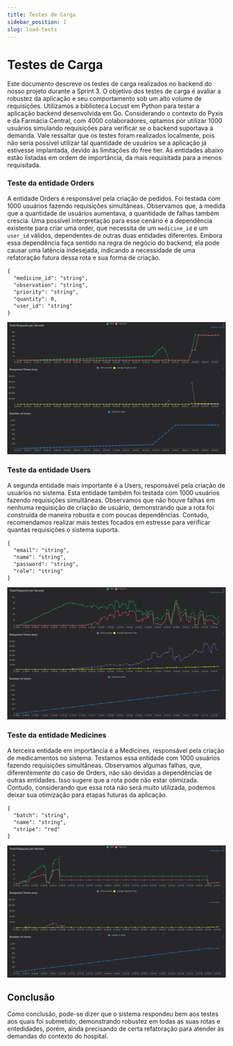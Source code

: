 ```yaml
---
title: Testes de Carga
sidebar_position: 1
slug: load-tests
---
```


# Testes de Carga

Este documento descreve os testes de carga realizados no backend do nosso projeto durante a Sprint 3. O objetivo dos testes de carga é avaliar a robustez da aplicação e seu comportamento sob um alto volume de requisições. Utilizamos a biblioteca Locust em Python para testar a aplicação backend desenvolvida em Go. Considerando o contexto do Pyxis e da Farmácia Central, com 4000 colaboradores, optamos por utilizar 1000 usuários simulando requisições para verificar se o backend suportava a demanda. Vale ressaltar que os testes foram realizados localmente, pois não seria possível utilizar tal quantidade de usuários se a aplicação já estivesse implantada, devido às limitações do free tier. As entidades abaixo estão listadas em ordem de importância, da mais requisitada para a menos requisitada.

### Teste da entidade Orders

A entidade Orders é responsável pela criação de pedidos. Foi testada com 1000 usuários fazendo requisições simultâneas. Observamos que, à medida que a quantidade de usuários aumentava, a quantidade de falhas também crescia. Uma possível interpretação para esse cenário é a dependência existente para criar uma order, que necessita de um `medicine_id` e um `user_id` válidos, dependentes de outras duas entidades diferentes. Embora essa dependência faça sentido na regra de negócio do backend, ela pode causar uma latência indesejada, indicando a necessidade de uma refatoração futura dessa rota e sua forma de criação.

```shell
{
  "medicine_id": "string",
  "observation": "string",
  "priority": "string",
  "quantity": 0,
  "user_id": "string"
}
```

<p align="center">

![alt text](../../../static/img/orders.png)

</p>

### Teste da entidade Users

A segunda entidade mais importante é a Users, responsável pela criação de usuários no sistema. Esta entidade também foi testada com 1000 usuários fazendo requisições simultâneas. Observamos que não houve falhas em nenhuma requisição de criação de usuário, demonstrando que a rota foi construída de maneira robusta e com poucas dependências. Contudo, recomendamos realizar mais testes focados em estresse para verificar quantas requisições o sistema suporta.


```shell
{
  "email": "string",
  "name": "string",
  "password": "string",
  "role": "string"
}
```

<p align="center">

![alt text](../../../static/img/users.png)

</p>

### Teste da entidade Medicines

A terceira entidade em importância é a Medicines, responsável pela criação de medicamentos no sistema. Testamos essa entidade com 1000 usuários fazendo requisições simultâneas. Observamos algumas falhas, que, diferentemente do caso de Orders, não são devidas a dependências de outras entidades. Isso sugere que a rota pode não estar otimizada. Contudo, considerando que essa rota não será muito utilizada, podemos deixar sua otimização para etapas futuras da aplicação.

```shell
{
  "batch": "string",
  "name": "string",
  "stripe": "red"
}
```

<p align="center">

![alt text](../../../static/img/medicines.png)

</p>


## Conclusão

Como conclusão, pode-se dizer que o sistema respondeu bem aos testes aos quais foi submetido, demonstrando robustez em todas as suas rotas e entedidades, porém, ainda precisando de certa refatoração para atender às demandas do contexto do hospital.
